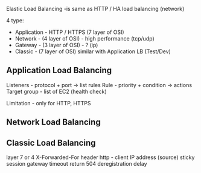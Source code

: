 Elastic Load Balancing -is same as HTTP / HA load balancing (network) 

4 type:
* Application - HTTP / HTTPS (7 layer of OSI) 
* Network - (4 layer of OSI) - high performance (tcp/udp)
* Gateway - (3 layer of OSI) - ? (ip)
* Classic - (7 layer of OSI) similar with Application LB (Test/Dev) 

Application Load Balancing
---

Listeners - protocol + port -> list rules
Rule - priority + condition -> actions
Target group - list of EC2 (health check)

Limitation - only for HTTP, HTTPS

Network Load Balancing
---

Classic Load Balancing
---

layer 7 or 4
X-Forwarded-For header http - client IP address (source)
sticky session
gateway timeout return 504
deregistration delay
